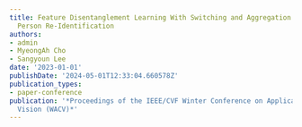 ```yaml
---
title: Feature Disentanglement Learning With Switching and Aggregation for Video-Based
  Person Re-Identification
authors:
- admin
- MyeongAh Cho
- Sangyoun Lee
date: '2023-01-01'
publishDate: '2024-05-01T12:33:04.660578Z'
publication_types:
- paper-conference
publication: '*Proceedings of the IEEE/CVF Winter Conference on Applications of Computer
  Vision (WACV)*'
---
```

